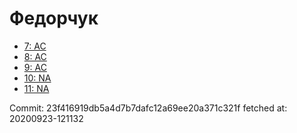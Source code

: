 # Федорчук
- [7: AC](7.md)
- [8: AC](8.md)
- [9: AC](9.md)
- [10: NA](10.md)
- [11: NA](11.md)

Commit: 23f416919db5a4d7b7dafc12a69ee20a371c321f
 fetched at: 20200923-121132
